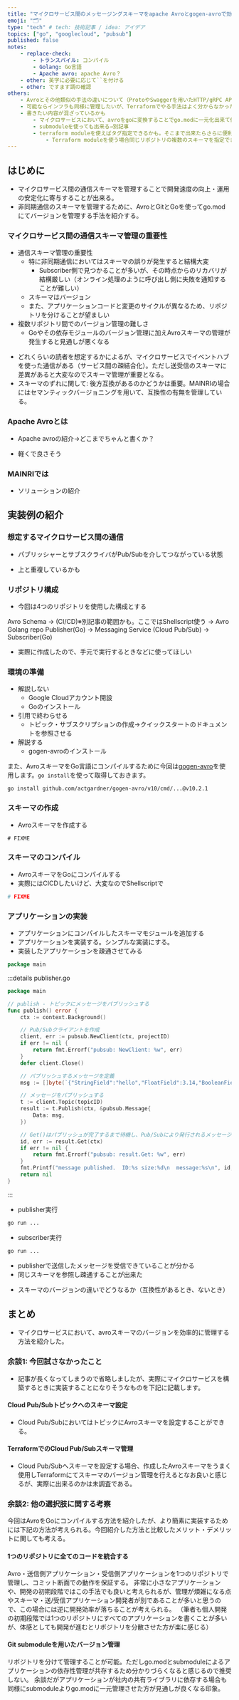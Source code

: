 ```yaml
---
title: "マイクロサービス間のメッセージングスキーマをapache Avroとgogen-avroで効率的に管理する"
emoji: "🗂"
type: "tech" # tech: 技術記事 / idea: アイデア
topics: ["go", "googlecloud", "pubsub"]
published: false
notes:
    - replace-check:
        - トランスパイル: コンパイル
        - Golang: Go言語
        - Apache avro: apache Avro？
    - other: 英字に必要に応じて``を付ける
    - other: ですます調の確認
others:
    - Avroとその他類似の手法の違いについて（ProtoやSwaggerを用いたHTTP/gRPC APIのスキーマ管理）→Avroはシリアライズによってメッセージのサイズを削減できるためメッセージングに特化している？？
    - 可能ならインフラも同様に管理したいが、Terraformでやる手法はよく分からなかった。submodulesを使用してスキーマファイルを参照させれば出来そうだったが、Go言語のように一元管理する方法があればうまく使いたいが、どうなのか。
    - 書きたい内容が混ざっているかも
        - マイクロサービスにおいて、avroをgoに変換することでgo.modに一元化出来て便利
        - submoduleを使っても出来る→別記事
        - terraform moduleを使えばタグ指定できるかも。そこまで出来たらさらに便利→別記事
            - Terraform moduleを使う場合同じリポジトリの複数のスキーマを指定できるのかも大事になってきそう→メジャー違いのQueueが共存する場合など
---
```



## はじめに
* マイクロサービス間の通信スキーマを管理することで開発速度の向上・運用の安定化に寄与することが出来る。
* 非同期通信のスキーマを管理するために、AvroとGitとGoを使ってgo.modにてバージョンを管理する手法を紹介する。

### マイクロサービス間の通信スキーマ管理の重要性

* 通信スキーマ管理の重要性
    * 特に非同期通信においてはスキーマの誤りが発生すると結構大変
        * Subscriber側で見つかることが多いが、その時点からのリカバリが結構厳しい（オンライン処理のように呼び出し側に失敗を通知することが難しい）
    * スキーマはバージョン
    * また、アプリケーションコードと変更のサイクルが異なるため、リポジトリを分けることが望ましい
* 複数リポジトリ間でのバージョン管理の難しさ
    * Goやその依存モジュールのバージョン管理に加えAvroスキーマの管理が発生すると見通しが悪くなる

- どれくらいの読者を想定するかによるが、マイクロサービスでイベントハブを使った通信がある（サービス間の疎結合化）。ただし送受信のスキーマに差異があると大変なのでスキーマ管理が重要となる。
- スキーマのずれに関して: 後方互換があるのかどうかは重要。MAINRIの場合にはセマンティックバージョニングを用いて、互換性の有無を管理している。

### Apache Avroとは
* Apache avroの紹介→どこまでちゃんと書くか？

- 軽くで良さそう

### MAINRIでは
- ソリューションの紹介


## 実装例の紹介
### 想定するマイクロサービス間の通信
* パブリッシャーとサブスクライバがPub/Subを介してつながっている状態

- 上と重複しているかも

### リポジトリ構成
* 今回は4つのリポジトリを使用した構成とする

Avro Schema -> (CI/CD)※別記事の範囲かも。ここではShellscript使う -> Avro Golang repo
Publisher(Go) -> Messaging Service (Cloud Pub/Sub) -> Subscriber(Go)

* 実際に作成したので、手元で実行するときなどに使ってほしい

### 環境の準備
* 解説しない
    * Google Cloudアカウント開設
    * Goのインストール
* 引用で終わらせる
    * トピック・サブスクリプションの作成→クイックスタートのドキュメントを参照させる
* 解説する
    * gogen-avroのインストール

また、AvroスキーマをGo言語にコンパイルするために今回は[gogen-avro](https://github.com/actgardner/gogen-avro/)を使用します。`go install`を使って取得しておきます。
```
go install github.com/actgardner/gogen-avro/v10/cmd/...@v10.2.1
```

### スキーマの作成
* Avroスキーマを作成する
```json:sample.avsc
# FIXME
```

### スキーマのコンパイル
* AvroスキーマをGoにコンパイルする
* 実際にはCICDしたいけど、大変なのでShellscriptで

```bash:compile.sh
# FIXME
```

### アプリケーションの実装
* アプリケーションにコンパイルしたスキーマモジュールを追加する
* アプリケーションを実装する。シンプルな実装にする。
* 実装したアプリケーションを疎通させてみる

```go:subscriber.go
package main

```
:::details publisher.go
```go:publisher.go
package main

// publish - トピックにメッセージをパブリッシュする
func publish() error {
	ctx := context.Background()

	// Pub/Subクライアントを作成
	client, err := pubsub.NewClient(ctx, projectID)
	if err != nil {
		return fmt.Errorf("pubsub: NewClient: %w", err)
	}
	defer client.Close()

	// パブリッシュするメッセージを定義
	msg := []byte(`{"StringField":"hello","FloatField":3.14,"BooleanField":true}`)

	// メッセージをパブリッシュする
	t := client.Topic(topicID)
	result := t.Publish(ctx, &pubsub.Message{
		Data: msg,
	})

	// Get()はパブリッシュが完了するまで待機し、Pub/Subにより発行されるメッセージIDを返す
	id, err := result.Get(ctx)
	if err != nil {
		return fmt.Errorf("pubsub: result.Get: %w", err)
	}
	fmt.Printf("message published.  ID:%s size:%d\n  message:%s\n", id, len(msg), msg)
	return nil
}
```
:::

* publisher実行

```bash
go run ...
```

* subscriber実行

```bash
go run ...
```

* publisherで送信したメッセージを受信できていることが分かる
* 同じスキーマを参照し疎通することが出来た

- スキーマのバージョンの違いでどうなるか（互換性があるとき、ないとき）

## まとめ
* マイクロサービスにおいて、avroスキーマのバージョンを効率的に管理する方法を紹介した。

### 余談1: 今回試さなかったこと

* 記事が長くなってしまうので省略しましたが、実際にマイクロサービスを構築するときに実装することになりそうなものを下記に記載します。

#### Cloud Pub/Subトピックへのスキーマ設定

* Cloud Pub/SubにおいてはトピックにAvroスキーマを設定することができる。

#### TerraformでのCloud Pub/Subスキーマ管理
* Cloud Pub/Subへスキーマを設定する場合、作成したAvroスキーマをうまく使用しTerraformにてスキーマのバージョン管理を行えるとなお良いと感じるが、実際に出来るのかは未調査である。

### 余談2: 他の選択肢に関する考察

今回はAvroをGoにコンパイルする方法を紹介したが、より簡素に実装するためには下記の方法が考えられる。今回紹介した方法と比較したメリット・デメリットに関しても考える。

#### 1つのリポジトリに全てのコードを統合する
Avro・送信側アプリケーション・受信側アプリケーションを1つのリポジトリで管理し、コミット断面での動作を保証する。
非常に小さなアプリケーションや、開発の初期段階ではこの手法でも良いと考えられるが、管理が煩雑になる点やスキーマ・送/受信アプリケーション開発者が別であることが多いと思うので、この場合には逆に開発効率が落ちることが考えられる。
（筆者も個人開発の初期段階では1つのリポジトリにすべてのアプリケーションを書くことが多いが、体感としても開発が進むとリポジトリを分散させた方が楽に感じる）

#### Git submoduleを用いたバージョン管理
リポジトリを分けて管理することが可能。ただしgo.modとsubmoduleによるアプリケーションの依存性管理が共存するため分かりづらくなると感じるので推奨しない。
余談だがアプリケーションが社内の共有ライブラリに依存する場合も同様にsubmoduleよりgo.modに一元管理させた方が見通しが良くなる印象。
